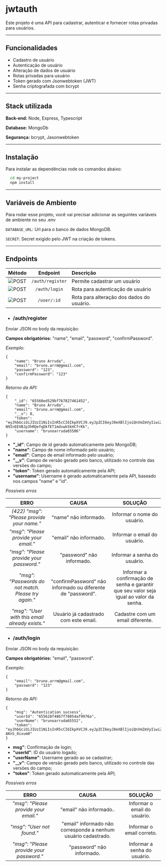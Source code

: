 
# jwtauth

Este projeto é uma API para cadastrar, autenticar e fornecer rotas privadas para usuários.

---

## Funcionalidades

- Cadastro de usuário
- Autenticação de usuário
- Alteração de dados de usuário
- Rotas privadas para usuário
- Token gerado com Jsonwebtoken (JWT)
- Senha criptografada com bcrypt

---

## Stack utilizada

**Back-end:** Node, Express, Typescript

**Database:** MongoDb

**Segurança:** bcrypt, Jasonwebtoken

---

## Instalação

Para instalar as dependências rode os comandos abaixo:

```bash
  cd my-project
  npm install
```

---    

## Variáveis de Ambiente

Para rodar esse projeto, você vai precisar adicionar as seguintes variáveis de ambiente no seu .env

`DATABASE_URL`: Url para o banco de dados MongoDB.

`SECRET`: Secret exigido pelo JWT na criação de tokens.

---

## Endpoints

| **Método** | **Endpoint** | **Descrição** |
| :---: | :---: | :--- |
| ![POST](https://img.shields.io/badge/POST-34d399) | ``/auth/register`` | Permite cadastrar um usuário|
| ![POST](https://img.shields.io/badge/POST-34d399) | ``/auth/login`` | Rota para autenticação de usuário |
| ![POST](https://img.shields.io/badge/PUT-2c7bd3) | ``/user/:id`` | Rota para alteração dos dados do usuário. |


- ### /auth/register

Enviar JSON no body da requisição:

**Campos obrigatórios:** "name", "email", "password", "confirmPassword".

*Exemplo:*
```
{
	"name": "Bruno Arruda",
	"email": "bruno.arrm@gmail.com",
	"password": "123",
	"confirmPassword": "123"
}
```
*Retorno da API:*
```
{
    "_id": "65560ed529bf767827461452",
    "name": "Bruno Arruda",
    "email": "bruno.arrm@gmail.com",
    "__v": 0,
    "token": "eyJhbGciOiJIUzI1NiIsInR5cCI6IkpXVCJ9.eyJpZCI6eyJ0eXBlIjoiQnVmZmVyIiwiZGF0YSI6WzEwMSw4NiwxNCwyMTMsNDEsMTkxLDExOCwxMjAsMzksNzAsMjAsODJdfSwiaWF0IjoxNzAwMTM4NzEwfQ.PVEG2O-N9InEEVBJp3hRQefqDkfET1mdvwk5kHCfrKk",
    "username": "brunoarruda65586"
}
```


- **"_id"**: Campo de id gerado automaticamente pelo MongoDB;
- **"name"**: Campo de nome informado pelo usuário;
- **"email"**: Campo de email informado pelo usuário;
- **"__v"**: Campo de versão gerado pelo banco, utilizado no controle das versões do campo;
- **"token"**: Token gerado automaticamente pela API;
- **"username"**: Username é gerado automaticamente pela API, baseado nos campos "name" e "id".

*Possíveis erros*

| **ERRO** | **CAUSA** | **SOLUÇÃO** |
| :---: | :---: | :---: |
| *(422) "msg": "Please provide your name."* | "name" não informado. | Informar o nome do usuário. |
| *"msg": "Please provide your email."* | "email" não informado. | Informar o email do usuário. |
| *"msg": "Please provide your password."* | "password" não informado. | Informar a senha do usuário. |
|*"msg": "Passwords do not match. Please try again."* | "confirmPassword" não informado ou diferente de "password". | Informar a confirmação de senha e garantir que seu valor seja igual ao valor da senha. |
| *"msg": "User with this email already exists."* | Usuário já cadastrado com este email. | Cadastre com um email diferente. |


- ### /auth/login

Enviar JSON no body da requisição:

**Campos obrigatórios:** "email", "password".

*Exemplo:*
```
{
	"email": "bruno.arrm@gmail.com",
	"password": "123"
}
```
*Retorno da API:*
```
{
    "msg": "Autentication sucsess",
    "userId": "655628f4867f78054af9976a",
    "userName": "brunoarruda65552",
    "token": "eyJhbGciOiJIUzI1NiIsInR5cCI6IkpXVCJ9.eyJpZCI6eyJ0eXBlIjoiQnVmZmVyIiwiZGF0YSI6WzEwMSw4Niw0MCwyNDQsMTM0LDEyNywxMjAsNSw3NCwyNDksMTUxLDEwNl19LCJpYXQiOjE3MDAxNDY0Nzl9.Cj9GTSST3ChPbNHHYGw1ahYP3NonfGj-AKnS_0ixum0"
}
```


- **msg"**: Confirmação de login;
- **"userId"**: ID do usuário logado;
- **"userName"**: Username gerado ao se cadastrar;
- **"__v"**: Campo de versão gerado pelo banco, utilizado no controle das versões do campo;
- **"token"**: Token gerado automaticamente pela API;

*Possíveis erros*

| **ERRO** | **CAUSA** | **SOLUÇÃO** |
| :---: | :---: | :---: |
| *"msg": "Please provide your email."* | "email" não informado.. | Informar o email do usuário. |
| *"msg": "User not found."* | "email" informado não corresponde a nenhum usuário cadastrado. | Informar o email correto. |
| *"msg": "Please provide your password."* | "password" não informado. | Informar a senha do usuário. |
